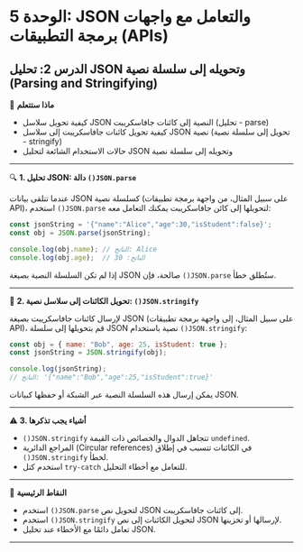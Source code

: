 # الوحدة 5: JSON والتعامل مع واجهات برمجة التطبيقات (APIs)

## الدرس 2: تحليل JSON وتحويله إلى سلسلة نصية (Parsing and Stringifying)


🧠 **ماذا ستتعلم**
*	كيفية تحويل سلاسل JSON النصية إلى كائنات جافاسكريبت (تحليل - parse)
*	كيفية تحويل كائنات جافاسكريبت إلى سلاسل JSON نصية (تحويل إلى سلسلة نصية - stringify)
*	حالات الاستخدام الشائعة لتحليل JSON وتحويله إلى سلسلة نصية

---

🔍 **1. تحليل JSON: دالة `()JSON.parse`**

عندما تتلقى بيانات JSON كسلسلة نصية (على سبيل المثال، من واجهة برمجة تطبيقات API)، استخدم `()JSON.parse` لتحويلها إلى كائن جافاسكريبت يمكنك التعامل معه:
```javascript
const jsonString = '{"name":"Alice","age":30,"isStudent":false}';
const obj = JSON.parse(jsonString);

console.log(obj.name); // الناتج: Alice
console.log(obj.age);  // الناتج: 30
```
إذا لم تكن السلسلة النصية بصيغة JSON صالحة، فإن `()JSON.parse` ستُطلق خطأ.

---

🔧 **2. تحويل الكائنات إلى سلاسل نصية: `()JSON.stringify`**

لإرسال كائنات جافاسكريبت بصيغة JSON (على سبيل المثال، إلى واجهة برمجة تطبيقات API)، قم بتحويلها إلى سلسلة JSON نصية باستخدام `()JSON.stringify`:
```javascript
const obj = { name: "Bob", age: 25, isStudent: true };
const jsonString = JSON.stringify(obj);

console.log(jsonString);
// الناتج: '{"name":"Bob","age":25,"isStudent":true}'
```
يمكن إرسال هذه السلسلة النصية عبر الشبكة أو حفظها كبيانات JSON.

---

⚠️ **3. أشياء يجب تذكرها**
*	`()JSON.stringify` تتجاهل الدوال والخصائص ذات القيمة `undefined`.
*	المراجع الدائرية (Circular references) في الكائنات تتسبب في إطلاق `()JSON.stringify` لخطأ.
*	استخدم كتل `try-catch` للتعامل مع أخطاء التحليل.

---

🧠 **النقاط الرئيسية**
*	استخدم `()JSON.parse` لتحويل نص JSON إلى كائنات جافاسكريبت.
*	استخدم `()JSON.stringify` لتحويل الكائنات إلى نص JSON لإرسالها أو تخزينها.
*	تعامل دائمًا مع الأخطاء عند تحليل JSON.

---